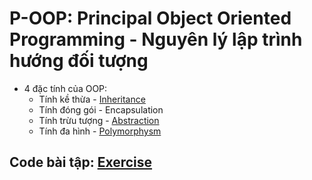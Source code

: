 # P-OOP: Principal Object Oriented Programming - Nguyên lý lập trình hướng đối tượng
- 4 đặc tính của OOP:
    - Tính kề thừa - [Inheritance](https://github.com/qnhat2004/Subject_at_University/tree/main/OOP/Inheritance)
    - Tính đóng gói - Encapsulation
    - Tính trừu tượng - [Abstraction](https://github.com/qnhat2004/Subject_at_University/tree/main/OOP/VirtualFunction)
    - Tính đa hình - [Polymorphysm](https://github.com/qnhat2004/Subject_at_University/tree/main/OOP/Casting)

## Code bài tập: [Exercise](https://github.com/qnhat2004/Subject_at_University/tree/main/OOP/Exercise)


  
